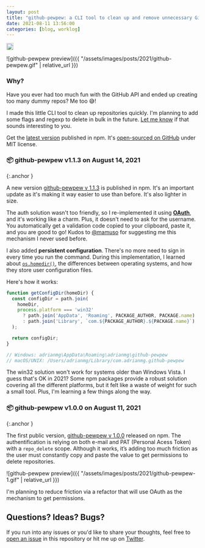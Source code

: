 ```yaml
---
layout: post
title: "github-pewpew: a CLI tool to clean up and remove unnecessary GitHub repositories. 🔫 Pew pew!"
date: 2021-08-11 13:56:00
categories: [blog, worklog]
---
```



<a href="https://badge.fury.io/js/github-pewpew"><img src="https://badge.fury.io/js/github-pewpew.svg" alt="npm version" height="18"></a>

![github-pewpew preview]({{ "/assets/images/posts/2021/github-pewpew.gif" | relative_url }})

### Why?
Have you ever had too much fun with the GitHub API and ended up creating too many dummy repos? Me too 😅!

I made this little CLI tool to clean up repositories quickly. I'm planning to add some flags and regexp to delete in bulk in the future. [Let me know](http://twitter.com/adrianmg) if that sounds interesting to you.

Get the [latest version](https://www.npmjs.com/package/github-pewpew/) published in npm. It's [open-sourced on GitHub](https://github.com/adrianmg/github-pewpew) under MIT license.

### 📦 github-pewpew v1.1.3 on August 14, 2021
{:.anchor }

A new version [github-pewpew v 1.1.3](https://www.npmjs.com/package/github-pewpew/v/1.1.3) is published in npm. It's an important update as it's making it way easier to use than before. It's also lighter in size.

The auth solution wasn't too friendly, so I re-implemented it using [**OAuth**](https://github.com/octokit/octokit.js#oauth), and it's working like a charm. Plus, it doesn't need to ask for the username. You automatically get a validation code copied to your clipboard, paste it, and you are good to go! Kudos to [@mamuso](https://twitter.com/mamuso) for suggesting me this mechanism I never used before.

I also added **persistent configuration**. There's no more need to sign in every time you run the command. During this implementation, I learned about [`os.homedir()`](https://nodejs.org/api/os.html#os_os_homedir), the differences between operating systems, and how they store user configuration files.

Here's how it works:

```js
function getConfigDir(homeDir) {
  const configDir = path.join(
    homeDir,
    process.platform === 'win32'
      ? path.join('AppData', 'Roaming', PACKAGE_AUTHOR, PACKAGE.name)
      : path.join('Library', `com.${PACKAGE_AUTHOR}.${PACKAGE.name}`)
  );

  return configDir;
}

// Windows: adrianmg\AppData\Roaming\adrianmg\github-pewpew
// macOS/UNIX: /Users/adrianmg/Library/com.adrianmg.github-pewpew
```

The win32 solution won't work for systems older than Windows Vista. I guess that's OK in 2021? Some npm packages provide a robust solution covering all the different platforms, but it felt like a waste of weight for such a small tool. Plus, I'm learning a few things along the way.

### 📦 github-pewpew v1.0.0 on August 11, 2021
{:.anchor }

The first public version, [github-pewpew v 1.0.0](https://www.npmjs.com/package/github-pewpew/v/1.0.0) released on npm. The authentification is relying on both e-mail and PAT (Personal Acess Token) with a `repo_delete` scope. Although it works, it’s adding too much friction as the user must constantly copy and paste the value to get permissions to delete repositories.

![github-pewpew preview]({{ "/assets/images/posts/2021/github-pewpew-1.gif" | relative_url }})

I'm planning to reduce friction via a refactor that will use OAuth as the mechanism to get permissions.

## Questions? Ideas? Bugs?

If you run into any issues or you'd like to share your thoughts, feel free to [open an issue](https://github.com/adrianmg/github-pewpew/issues) in this repository or hit me up on [Twitter](https://twitter.com/adrianmg).